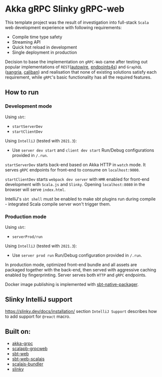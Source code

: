 # Akka gRPC Slinky gRPC-web

This template project was the result of investigation into full-stack `Scala` web development experience with following requirements:

- Compile time type safety
- Streaming API
- Quick hot reload in development
- Single deployment in production

Decision to base the implementation on `gRPC-Web` came after testing out popular 
implementations of `REST`([autowire](https://github.com/lihaoyi/autowire), 
[endpoints4s](https://github.com/endpoints4s/endpoints4s)) and `GraphQL` 
([sangria](https://github.com/sangria-graphql/sangria), 
[caliban](https://github.com/ghostdogpr/caliban)) 
and realisation that none of existing solutions satisfy each requirement, 
while `gRPC`'s basic functionality has all the required features.   

## How to run

### Development mode

Using `sbt`:
- `startServerDev`
- `startClientDev`

Using `IntelliJ` (tested with `2021.3`):
- Use `server dev start` and `client dev start` Run/Debug configurations provided in `/.run`.

`startServerDev` starts back-end based on Akka HTTP in `watch` mode. 
It serves `gRPC` endpoints for front-end to consume on `localhost:9000`.

`startClientDev` starts `webpack dev server` with `HMR` enabled for front-end development with 
`Scala.js` and `Slinky`. Opening `localhost:8080` in the browser will serve `index.html`.

IntelliJ's `sbt shell` must be enabled to make sbt plugins run during compile - 
integrated Scala compile server won't trigger them.

### Production mode

Using `sbt`:
- `serverProd/run`

Using `IntelliJ` (tested with `2021.3`):
- Use `server prod run` Run/Debug configuration provided in `/.run`.

In production mode, optimized front-end bundle and all assets are packaged together with the back-end, 
then served with aggressive caching enabled by fingerprinting. Server serves both `HTTP` and `gRPC` 
endpoints.

Docker image publishing is implemented with [sbt-native-packager](https://github.com/sbt/sbt-native-packager).

## Slinky IntelliJ support

https://slinky.dev/docs/installation/ section `IntelliJ Support` describes how to add support for `@react` macro.

## Built on:
- [akka-grpc](https://github.com/akka/akka-grpc)
- [scalapb-grpcweb](https://github.com/scalapb/scalapb-grpcweb)
- [sbt-web](https://github.com/sbt/sbt-web)
- [sbt-web-scalajs](https://github.com/vmunier/sbt-web-scalajs)
- [scalajs-bundler](https://github.com/scalacenter/scalajs-bundler)
- [slinky](https://github.com/shadaj/slinky)